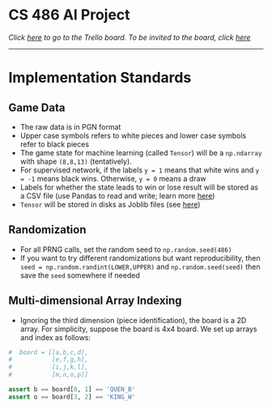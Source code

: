 # CS 486 AI Project

*Click [here](https://trello.com/b/2Wdlaxlf/chessai) to go to the Trello board. To be invited to the board, click [here](https://trello.com/invite/b/2Wdlaxlf/bcad7282d063878f5bb25b9e438caea5/chessai)*

------

# Implementation Standards

## Game Data

* The raw data is in PGN format 
* Upper case symbols refers to white pieces and lower case symbols refer to black pieces
* The game state for machine learning (called `Tensor`) will be a `np.ndarray` with shape `(8,8,13)` (tentatively).
* For supervised network, if the labels `y = 1` means that white wins and `y = -1` means black wins. Otherwise, `y = 0` means a draw
* Labels for whether the state leads to win or lose result will be stored as a CSV file (use Pandas to read and write; learn more [here](https://www.learnpython.org/en/Pandas_Basics))
* `Tensor` will be stored in disks as Joblib files (see [here](https://joblib.readthedocs.io/en/latest/persistence.html#a-simple-example))  

## Randomization

* For all PRNG calls, set the random seed to `np.random.seed(486)`
* If you want to try different randomizations but want reproducibility, then `seed = np.random.randint(LOWER,UPPER)` and `np.random.seed(seed)` then save the `seed` somewhere if needed

## Multi-dimensional Array Indexing

* Ignoring the third dimension (piece identification), the board is a 2D array. For simplicity, suppose the board is 4x4 board. We set up arrays and index as follows:

```python
#  board = [[a,b,c,d],
#           [e,f,g,h],
#           [i,j,k,l],
#           [m,n,o,p]]

assert b == board[0, 1] == 'QUEN_B'
assert o == board[3, 2] == 'KING_W'
```

